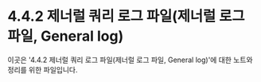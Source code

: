 ﻿# 4.4.2 제너럴 쿼리 로그 파일(제너럴 로그 파일, General log)

이곳은 '4.4.2 제너럴 쿼리 로그 파일(제너럴 로그 파일, General log)'에 대한 노트와 정리를 위한 파일입니다.
